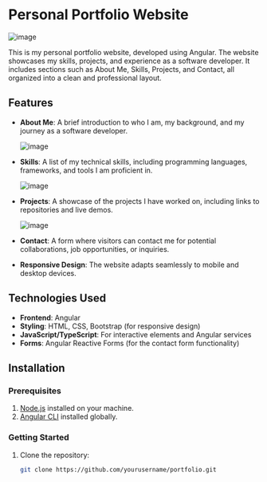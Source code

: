# Personal Portfolio Website

![image](https://github.com/user-attachments/assets/91a0d599-b435-4372-bebe-bc4985757e01)

This is my personal portfolio website, developed using Angular. The website showcases my skills, projects, and experience as a software developer. It includes sections such as About Me, Skills, Projects, and Contact, all organized into a clean and professional layout.

## Features

- **About Me**: A brief introduction to who I am, my background, and my journey as a software developer.
  
  ![image](https://github.com/user-attachments/assets/10fb8c5a-6921-448f-8064-4481d6894657)

- **Skills**: A list of my technical skills, including programming languages, frameworks, and tools I am proficient in.

  ![image](https://github.com/user-attachments/assets/4878ac73-cee4-4db3-8a0d-3f11fa7df7ff)

- **Projects**: A showcase of the projects I have worked on, including links to repositories and live demos.

  ![image](https://github.com/user-attachments/assets/e063cfc4-bfd1-4281-8c20-b7cfb59ce2f3)

- **Contact**: A form where visitors can contact me for potential collaborations, job opportunities, or inquiries.
- **Responsive Design**: The website adapts seamlessly to mobile and desktop devices.

## Technologies Used

- **Frontend**: Angular
- **Styling**: HTML, CSS, Bootstrap (for responsive design)
- **JavaScript/TypeScript**: For interactive elements and Angular services
- **Forms**: Angular Reactive Forms (for the contact form functionality)

## Installation

### Prerequisites

1. [Node.js](https://nodejs.org/en/) installed on your machine.
2. [Angular CLI](https://angular.io/cli) installed globally.

### Getting Started

1. Clone the repository:
   ```bash
   git clone https://github.com/yourusername/portfolio.git
